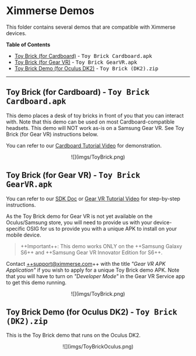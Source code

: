 # Ximmerse Demos

This folder contains several demos that are compatible with Ximmerse devices.

**Table of Contents**
- [Toy Brick (for Cardboard)](#anchor-ToyBrickCardboard) - <kbd>Toy Brick Cardboard.apk</kbd> <br />
- [Toy Brick (for Gear VR)](#anchor-ToyBrickGearVR) - <kbd>Toy Brick GearVR.apk</kbd> <br />
- [Toy Brick Demo (for Oculus DK2)](#anchor-ToyBrickOculus) - <kbd>Toy Brick (DK2).zip</kbd>  <br />

* * *

## <a name="anchor-ToyBrickCardboard"></a>Toy Brick (for Cardboard) - <kbd>Toy Brick Cardboard.apk</kbd>
This demo places a desk of toy bricks in front of you that you can interact with. Note that this demo can be used on most Cardboard-compatible headsets. This demo will NOT work as-is on a Samsung Gear VR. See Toy Brick (for Gear VR) instructions below.

You can refer to our [Cardboard Tutorial Video](https://www.youtube.com/watch?v=IMGgXu9qwhA) for demonstration.

<div align = center>![](imgs/ToyBrick.png)</div>

## <a name="anchor-ToyBrickGearVR"></a>Toy Brick (for Gear VR) - <kbd>Toy Brick GearVR.apk</kbd>
You can refer to our [SDK Doc](http://ximmerse.github.io/SDK_Doc/#7-developing-with-gear-vr) or [Gear VR Tutorial Video](https://www.youtube.com/watch?v=SDIEa9DMquA) for step-by-step instructions.

As the Toy Brick demo for Gear VR is not yet available on the Oculus/Samsung store, you will need to provide us with your device-specific OSIG for us to provide you with a unique APK to install on your mobile device.

> ++Important++: This demo works ONLY on the ++Samsung Galaxy S6++ and ++Samsung Gear VR Innovator Edition for S6++.

Contact ++support@ximmerse.com++ with the title *"Gear VR APK Application"* if you wish to apply for a unique Toy Brick demo APK. Note that you will have to turn on *"Developer Mode"* in the Gear VR Service app to get this demo running.

<div align = center>![](imgs/ToyBrick.png)</div>

## <a name="anchor-ToyBrickOculus"></a>Toy Brick Demo (for Oculus DK2) - <kbd>Toy Brick (DK2).zip</kbd>
This is the Toy Brick demo that runs on the Oculus DK2.

<div align = center>![](imgs/ToyBrickOculus.png)</div>
